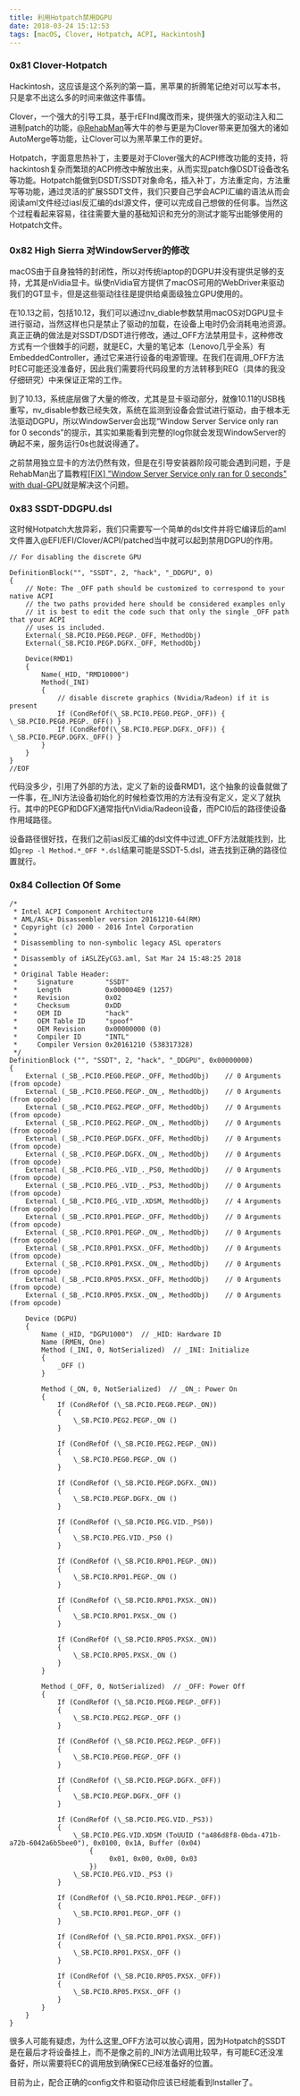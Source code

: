 ```yaml
---
title: 利用Hotpatch禁用DGPU
date: 2018-03-24 15:12:53
tags: [macOS, Clover, Hotpatch, ACPI, Hackintosh]
---
```


### 0x81 Clover-Hotpatch

Hackintosh，这应该是这个系列的第一篇，黑苹果的折腾笔记绝对可以写本书，只是拿不出这么多的时间来做这件事情。

Clover，一个强大的引导工具，基于rEFInd魔改而来，提供强大的驱动注入和二进制patch的功能，[@RehabMan](https://github.com/RehabMan)等大牛的参与更是为Clover带来更加强大的诸如AutoMerge等功能，让Clover可以为黑苹果工作的更好。

Hotpatch，字面意思热补丁，主要是对于Clover强大的ACPI修改功能的支持，将hackintosh复杂而繁琐的ACPI修改中解放出来，从而实现patch像DSDT设备改名等功能。Hotpatch能做到DSDT/SSDT对象命名，插入补丁，方法重定向，方法重写等功能，通过灵活的扩展SSDT文件，我们只要自己学会ACPI汇编的语法从而会阅读aml文件经过iasl反汇编的dsl源文件，便可以完成自己想做的任何事。当然这个过程看起来容易，往往需要大量的基础知识和充分的测试才能写出能够使用的Hotpatch文件。

### 0x82 High Sierra 对WindowServer的修改

macOS由于自身独特的封闭性，所以对传统laptop的DGPU并没有提供足够的支持，尤其是nVidia显卡。纵使nVidia官方提供了macOS可用的WebDriver来驱动我们的GT显卡，但是这些驱动往往是提供给桌面级独立GPU使用的。

在10.13之前，包括10.12，我们可以通过nv_diable参数禁用macOS对DGPU显卡进行驱动，当然这样也只是禁止了驱动的加载，在设备上电时仍会消耗电池资源。真正正确的做法是对SSDT/DSDT进行修改，通过_OFF方法禁用显卡，这种修改方式有一个很棘手的问题，就是EC，大量的笔记本（Lenovo几乎全系）有EmbeddedController，通过它来进行设备的电源管理。在我们在调用_OFF方法时EC可能还没准备好，因此我们需要将代码段里的方法转移到REG（具体的我没仔细研究）中来保证正常的工作。

到了10.13，系统底层做了大量的修改，尤其是显卡驱动部分，就像10.11的USB栈重写，nv_disable参数已经失效，系统在监测到设备会尝试进行驱动，由于根本无法驱动DGPU，所以WindowServer会出现“Window Server Service only ran for 0 seconds”的提示，其实如果能看到完整的log你就会发现WindowServer的确起不来，服务运行0s也就说得通了。

之前禁用独立显卡的方法仍然有效，但是在引导安装器阶段可能会遇到问题，于是RehabMan出了篇教程[[FIX] "Window Server Service only ran for 0 seconds" with dual-GPU](https://www.tonymacx86.com/threads/fix-window-server-service-only-ran-for-0-seconds-with-dual-gpu.233092/)就是解决这个问题。

### 0x83 SSDT-DDGPU.dsl

这时候Hotpatch大放异彩，我们只需要写一个简单的dsl文件并将它编译后的aml文件置入@EFI/EFI/Clover/ACPI/patched当中就可以起到禁用DGPU的作用。

```ACPI
// For disabling the discrete GPU

DefinitionBlock("", "SSDT", 2, "hack", "_DDGPU", 0)
{
    // Note: The _OFF path should be customized to correspond to your native ACPI
    // the two paths provided here should be considered examples only
    // it is best to edit the code such that only the single _OFF path that your ACPI
    // uses is included.
    External(_SB.PCI0.PEG0.PEGP._OFF, MethodObj)
    External(_SB.PCI0.PEGP.DGFX._OFF, MethodObj)

    Device(RMD1)
    {
        Name(_HID, "RMD10000")
        Method(_INI)
        {
            // disable discrete graphics (Nvidia/Radeon) if it is present
            If (CondRefOf(\_SB.PCI0.PEG0.PEGP._OFF)) { \_SB.PCI0.PEG0.PEGP._OFF() }
            If (CondRefOf(\_SB.PCI0.PEGP.DGFX._OFF)) { \_SB.PCI0.PEGP.DGFX._OFF() }
        }
    }
}
//EOF
```

代码没多少，引用了外部的方法，定义了新的设备RMD1，这个抽象的设备就做了一件事，在_INI方法设备初始化的时候检查饮用的方法有没有定义，定义了就执行。其中的PEGP和DGFX通常指代nVidia/Radeon设备，而PCI0后的路径使设备作用域路径。

设备路径很好找，在我们之前iasl反汇编的dsl文件中过滤_OFF方法就能找到，比如`grep -l Method.*_OFF *.dsl`结果可能是SSDT-5.dsl，进去找到正确的路径位置就行。

### 0x84 Collection Of Some

```ACPI
/*
 * Intel ACPI Component Architecture
 * AML/ASL+ Disassembler version 20161210-64(RM)
 * Copyright (c) 2000 - 2016 Intel Corporation
 * 
 * Disassembling to non-symbolic legacy ASL operators
 *
 * Disassembly of iASLZEyCG3.aml, Sat Mar 24 15:48:25 2018
 *
 * Original Table Header:
 *     Signature        "SSDT"
 *     Length           0x000004E9 (1257)
 *     Revision         0x02
 *     Checksum         0xDD
 *     OEM ID           "hack"
 *     OEM Table ID     "spoof"
 *     OEM Revision     0x00000000 (0)
 *     Compiler ID      "INTL"
 *     Compiler Version 0x20161210 (538317328)
 */
DefinitionBlock ("", "SSDT", 2, "hack", "_DDGPU", 0x00000000)
{
    External (_SB_.PCI0.PEG0.PEGP._OFF, MethodObj)    // 0 Arguments (from opcode)
    External (_SB_.PCI0.PEG0.PEGP._ON_, MethodObj)    // 0 Arguments (from opcode)
    External (_SB_.PCI0.PEG2.PEGP._OFF, MethodObj)    // 0 Arguments (from opcode)
    External (_SB_.PCI0.PEG2.PEGP._ON_, MethodObj)    // 0 Arguments (from opcode)
    External (_SB_.PCI0.PEGP.DGFX._OFF, MethodObj)    // 0 Arguments (from opcode)
    External (_SB_.PCI0.PEGP.DGFX._ON_, MethodObj)    // 0 Arguments (from opcode)
    External (_SB_.PCI0.PEG_.VID_._PS0, MethodObj)    // 0 Arguments (from opcode)
    External (_SB_.PCI0.PEG_.VID_._PS3, MethodObj)    // 0 Arguments (from opcode)
    External (_SB_.PCI0.PEG_.VID_.XDSM, MethodObj)    // 4 Arguments (from opcode)
    External (_SB_.PCI0.RP01.PEGP._OFF, MethodObj)    // 0 Arguments (from opcode)
    External (_SB_.PCI0.RP01.PEGP._ON_, MethodObj)    // 0 Arguments (from opcode)
    External (_SB_.PCI0.RP01.PXSX._OFF, MethodObj)    // 0 Arguments (from opcode)
    External (_SB_.PCI0.RP01.PXSX._ON_, MethodObj)    // 0 Arguments (from opcode)
    External (_SB_.PCI0.RP05.PXSX._OFF, MethodObj)    // 0 Arguments (from opcode)
    External (_SB_.PCI0.RP05.PXSX._ON_, MethodObj)    // 0 Arguments (from opcode)

    Device (DGPU)
    {
        Name (_HID, "DGPU1000")  // _HID: Hardware ID
        Name (RMEN, One)
        Method (_INI, 0, NotSerialized)  // _INI: Initialize
        {
            _OFF ()
        }

        Method (_ON, 0, NotSerialized)  // _ON_: Power On
        {
            If (CondRefOf (\_SB.PCI0.PEG0.PEGP._ON))
            {
                \_SB.PCI0.PEG2.PEGP._ON ()
            }

            If (CondRefOf (\_SB.PCI0.PEG2.PEGP._ON))
            {
                \_SB.PCI0.PEG0.PEGP._ON ()
            }

            If (CondRefOf (\_SB.PCI0.PEGP.DGFX._ON))
            {
                \_SB.PCI0.PEGP.DGFX._ON ()
            }

            If (CondRefOf (\_SB.PCI0.PEG.VID._PS0))
            {
                \_SB.PCI0.PEG.VID._PS0 ()
            }

            If (CondRefOf (\_SB.PCI0.RP01.PEGP._ON))
            {
                \_SB.PCI0.RP01.PEGP._ON ()
            }

            If (CondRefOf (\_SB.PCI0.RP01.PXSX._ON))
            {
                \_SB.PCI0.RP01.PXSX._ON ()
            }

            If (CondRefOf (\_SB.PCI0.RP05.PXSX._ON))
            {
                \_SB.PCI0.RP05.PXSX._ON ()
            }
        }

        Method (_OFF, 0, NotSerialized)  // _OFF: Power Off
        {
            If (CondRefOf (\_SB.PCI0.PEG0.PEGP._OFF))
            {
                \_SB.PCI0.PEG2.PEGP._OFF ()
            }

            If (CondRefOf (\_SB.PCI0.PEG2.PEGP._OFF))
            {
                \_SB.PCI0.PEG0.PEGP._OFF ()
            }

            If (CondRefOf (\_SB.PCI0.PEGP.DGFX._OFF))
            {
                \_SB.PCI0.PEGP.DGFX._OFF ()
            }

            If (CondRefOf (\_SB.PCI0.PEG.VID._PS3))
            {
                \_SB.PCI0.PEG.VID.XDSM (ToUUID ("a486d8f8-0bda-471b-a72b-6042a6b5bee0"), 0x0100, 0x1A, Buffer (0x04)
                    {
                         0x01, 0x00, 0x00, 0x03
                    })
                \_SB.PCI0.PEG.VID._PS3 ()
            }

            If (CondRefOf (\_SB.PCI0.RP01.PEGP._OFF))
            {
                \_SB.PCI0.RP01.PEGP._OFF ()
            }

            If (CondRefOf (\_SB.PCI0.RP01.PXSX._OFF))
            {
                \_SB.PCI0.RP01.PXSX._OFF ()
            }

            If (CondRefOf (\_SB.PCI0.RP05.PXSX._OFF))
            {
                \_SB.PCI0.RP05.PXSX._OFF ()
            }
        }
    }
}
```

很多人可能有疑虑，为什么这里_OFF方法可以放心调用，因为Hotpatch的SSDT是在最后才将设备挂上，而不是像之前的_INI方法调用比较早，有可能EC还没准备好，所以需要将EC的调用放到确保EC已经准备好的位置。

目前为止，配合正确的config文件和驱动你应该已经能看到Installer了。
